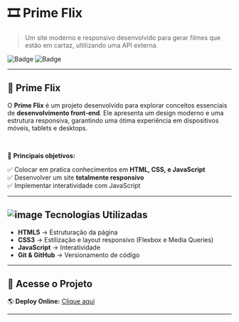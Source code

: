 # 🎞️ Prime Flix

> Um site moderno e responsivo desenvolvido para gerar filmes que estão em cartaz, ultilizando uma API externa. 

![Badge](https://img.shields.io/badge/Status-Concluído-brightgreen)
![Badge](https://img.shields.io/badge/Techs-HTML%20%7C%20CSS%20%7C%20JS-blue) 


--- 


## 🚀 Prime Flix 

O **Prime Flix** é um projeto desenvolvido para explorar conceitos essenciais de **desenvolvimento front-end**.
Ele apresenta um design moderno e uma estrutura responsiva, garantindo uma ótima experiência em dispositivos móveis, tablets e desktops. 

<br/>

🎯 **Principais objetivos:**


✅ Colocar em pratica conhecimentos em **HTML, CSS, e JavaScript**<br/>
✅ Desenvolver um site **totalmente responsivo**<br/>
✅ Implementar interatividade com JavaScript<br/>

---

## ![image](https://github.com/user-attachments/assets/9ca0d877-ac6d-4fd5-8297-d92d16938ae8) Tecnologias Utilizadas

 - **HTML5** → Estruturação da página <br/>
 - **CSS3** → Estilização e layout responsivo (Flexbox e Media Queries)<br/>
 - **JavaScript** → Interatividade<br/>
 - **Git & GitHub** → Versionamento de código<br/>
 
 --- 

## 🔗 Acesse o Projeto 
 
 🌎 **Deploy Online:** [Clique aqui](https://prime-flix-rose.vercel.app/) 

---
 
